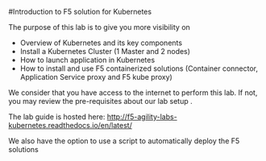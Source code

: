 #Introduction to F5 solution for Kubernetes

The purpose of this lab is to give you more visibility on

* Overview of Kubernetes and its key components
* Install a Kubernetes Cluster (1 Master and 2 nodes)
* How to launch application in Kubernetes
* How to install and use F5 containerized solutions (Container connector, Application Service proxy and F5 kube proxy)

We consider that you have access to the internet to perform this lab. If not, you may review the pre-requisites about our lab setup .

The lab guide is hosted here: http://f5-agility-labs-kubernetes.readthedocs.io/en/latest/

We also have the option to use a script to automatically deploy the F5 solutions
